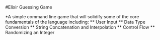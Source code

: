 #Elixir Guessing Game

*A simple command line game that will solidify some of the core fundamentals of the language including:
** User Input
** Data Type Conversion
** String Concatenation and Interpolation
** Control Flow
** Randomizing an Integer
